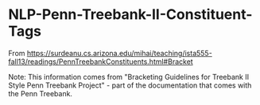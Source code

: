# NLP-Penn-Treebank-II-Constituent-Tags

From https://surdeanu.cs.arizona.edu/mihai/teaching/ista555-fall13/readings/PennTreebankConstituents.html#Bracket

Note: This information comes from "Bracketing Guidelines for Treebank II Style Penn Treebank Project" - part of the documentation that comes with the Penn Treebank.
